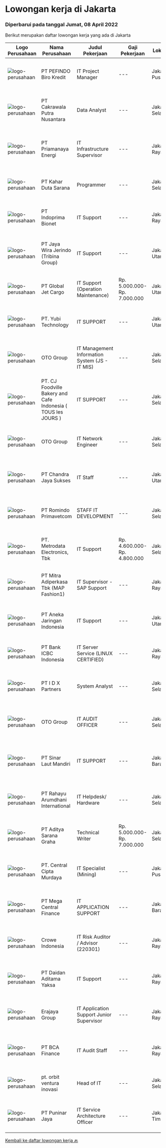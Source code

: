 
  # Lowongan kerja di Jakarta

  ### Diperbarui pada tanggal Jumat, 08 April 2022

  Berikut merupakan daftar lowongan kerja yang ada di Jakarta

  |Logo Perusahaan | Nama Perusahaan | Judul Pekerjaan | Gaji Pekerjaan | Lokasi | Deskripsi | Tanggal diunggah | Pranala |
  | -------------- | --------------- | --------------- | --------- | --------- | -------------- | ------- | ----------- |
  |![logo-perusahaan](https://image-service-cdn.seek.com.au/f46f6c6b6162e77e197bd3107bded5022ffafacf/ee4dce1061f3f616224767ad58cb2fc751b8d2dc)|PT PEFINDO Biro Kredit|IT Project Manager|---|Jakarta Pusat|Job Responsibilities Managing IT projects in collaboration with different stakeholders to meet the project goals, deadline, and budget. Acting as...|Rabu, 06 April 2022|https://www.jobstreet.co.id/id/job/it-project-manager-3846101?token=0~fdeeb907-3a4a-4cb6-9de5-a2325e9c126c&sectionRank=1&jobId=jobstreet-id-job-3846101|
|![logo-perusahaan](https://image-service-cdn.seek.com.au/ad3f2ceddb223e3603115d1490b487d6b70594b4/ee4dce1061f3f616224767ad58cb2fc751b8d2dc)|PT Cakrawala Putra Nusantara|Data Analyst|---|Jakarta Selatan|Work description: Ensure data integrity among multiple systems/applications Perform quality control on KPIs and dashboards based on predefined...|Kamis, 07 April 2022|https://www.jobstreet.co.id/id/job/data-analyst-3847986?token=0~fdeeb907-3a4a-4cb6-9de5-a2325e9c126c&sectionRank=2&jobId=jobstreet-id-job-3847986|
|![logo-perusahaan](https://image-service-cdn.seek.com.au/1c03c45a353d8029ce7175903ec874144a1c1f4c/ee4dce1061f3f616224767ad58cb2fc751b8d2dc)|PT Priamanaya Energi|IT Infrastructure Supervisor|---|Jakarta Raya|- Pendidikan min S1 Informatika, Teknik Komputer- Pengalaman kerja min 5 tahun- Berpengalaman dalam management networking system, Data centre,...|Rabu, 06 April 2022|https://www.jobstreet.co.id/id/job/it-infrastructure-supervisor-3846280?token=0~fdeeb907-3a4a-4cb6-9de5-a2325e9c126c&sectionRank=3&jobId=jobstreet-id-job-3846280|
|![logo-perusahaan](https://image-service-cdn.seek.com.au/2d1e6677a1a3f1970b5be5caed02ee61512549fb/ee4dce1061f3f616224767ad58cb2fc751b8d2dc)|PT Kahar Duta Sarana|Programmer|---|Jakarta Selatan|Job Descriptions: Developing, modifying, testing, improving, looking for breakthroughs to making an evaluation of the software so it can function as...|Kamis, 07 April 2022|https://www.jobstreet.co.id/id/job/programmer-3837506?token=0~fdeeb907-3a4a-4cb6-9de5-a2325e9c126c&sectionRank=4&jobId=jobstreet-id-job-3837506|
|![logo-perusahaan](https://i.ibb.co/sqvTCh9/112815900-stock-vector-no-image-available-icon-flat-vector.webp)|PT Indoprima Bionet|IT Support|---|Jakarta Raya|Kualifikasi: Pendidikan minimal S1 Informartika atau sederajat Umur maksimal 35 tahun Pengalaman di bidang IT minimal 2 tahun Mampu bekerja dibawah...|Jumat, 08 April 2022|https://www.jobstreet.co.id/id/job/it-support-3848889?token=0~fdeeb907-3a4a-4cb6-9de5-a2325e9c126c&sectionRank=5&jobId=jobstreet-id-job-3848889|
|![logo-perusahaan](https://image-service-cdn.seek.com.au/fe8c12c3ca054451946b1a4363afe94eb777484e/ee4dce1061f3f616224767ad58cb2fc751b8d2dc)|PT Jaya Wira Jerindo (Tribina Group)|IT Support|---|Jakarta Utara|Melakukan perbaikan (troubleshoot) peralatan IT di lingkungan Head Office, Warehouse dan Outlet Melakukan perawatan pada peralatan IT secara berkala...|Kamis, 07 April 2022|https://www.jobstreet.co.id/id/job/it-support-3847999?token=0~fdeeb907-3a4a-4cb6-9de5-a2325e9c126c&sectionRank=6&jobId=jobstreet-id-job-3847999|
|![logo-perusahaan](https://image-service-cdn.seek.com.au/4b2cfb8e865c1740ae96bb1813c8814c4a1fc013/ee4dce1061f3f616224767ad58cb2fc751b8d2dc)|PT Global Jet Cargo|IT Support (Operation Maintenance)|Rp. 5.000.000-Rp. 7.000.000|Jakarta Utara|Objectives of this Role Maintain essential IT operations, including operating systems, security tools, applications, servers, email systems, laptops,...|Kamis, 07 April 2022|https://www.jobstreet.co.id/id/job/it-support-operation-maintenance-3848630?token=0~fdeeb907-3a4a-4cb6-9de5-a2325e9c126c&sectionRank=7&jobId=jobstreet-id-job-3848630|
|![logo-perusahaan](https://image-service-cdn.seek.com.au/eae8a903b8b7606f090634813accac8dba449a09/ee4dce1061f3f616224767ad58cb2fc751b8d2dc)|PT. Yubi Technology|IT SUPPORT|---|Jakarta Utara|Job Description : Installation, configuration and maintenance of hardware PC , software POS, and networks. Ensuring antivirus on all computer users....|Kamis, 07 April 2022|https://www.jobstreet.co.id/id/job/it-support-3847838?token=0~fdeeb907-3a4a-4cb6-9de5-a2325e9c126c&sectionRank=8&jobId=jobstreet-id-job-3847838|
|![logo-perusahaan](https://image-service-cdn.seek.com.au/77d81cdb1c2b0e49b3e327366ca0068db04c4af1/ee4dce1061f3f616224767ad58cb2fc751b8d2dc)|OTO Group|IT Management Information System (JS - IT MIS)|---|Jakarta Selatan|Lingkup Pekerjaan: Melakukan pembangunan dan pengembangan data serta melakukan pemeliharaan terhadap data yang digunakan sebagai sumber data di luar...|Kamis, 07 April 2022|https://www.jobstreet.co.id/id/job/it-management-information-system-js-it-mis-3848203?token=0~fdeeb907-3a4a-4cb6-9de5-a2325e9c126c&sectionRank=9&jobId=jobstreet-id-job-3848203|
|![logo-perusahaan](https://image-service-cdn.seek.com.au/25647efbe56d8431813e01cc7b6c1727e49f6b11/ee4dce1061f3f616224767ad58cb2fc751b8d2dc)|PT. CJ Foodville Bakery and Cafe Indonesia ( TOUS les JOURS )|IT SUPPORT|---|Jakarta Selatan|JOB DESCRIPTION : Maintain all device such as server, PC, IoT, cctv, and POS Monitoring and Managing asset Do administrative things such as Proposal,...|Kamis, 07 April 2022|https://www.jobstreet.co.id/id/job/it-support-3847991?token=0~fdeeb907-3a4a-4cb6-9de5-a2325e9c126c&sectionRank=10&jobId=jobstreet-id-job-3847991|
|![logo-perusahaan](https://image-service-cdn.seek.com.au/77d81cdb1c2b0e49b3e327366ca0068db04c4af1/ee4dce1061f3f616224767ad58cb2fc751b8d2dc)|OTO Group|IT Network Engineer|---|Jakarta Selatan|Lingkup pekerjaan: Menyediakan, memelihara dan mengembangkan infrastruktur hardware, software internetworking untuk meningkatkan efisiensi dan...|Jumat, 08 April 2022|https://www.jobstreet.co.id/id/job/it-network-engineer-3848806?token=0~fdeeb907-3a4a-4cb6-9de5-a2325e9c126c&sectionRank=11&jobId=jobstreet-id-job-3848806|
|![logo-perusahaan](https://image-service-cdn.seek.com.au/832dd3687e11d3d74eca689faea4bf4c772024b6/ee4dce1061f3f616224767ad58cb2fc751b8d2dc)|PT Chandra Jaya Sukses|IT Staff|---|Jakarta Utara|Candidate must possess at least Bachelor's Degree in Computer Science/Information Technology or equivalent. At least 3 Year(s) of working experience...|Kamis, 07 April 2022|https://www.jobstreet.co.id/id/job/it-staff-3847219?token=0~fdeeb907-3a4a-4cb6-9de5-a2325e9c126c&sectionRank=12&jobId=jobstreet-id-job-3847219|
|![logo-perusahaan](https://image-service-cdn.seek.com.au/e4ca79c9f94b4b966e4cad22944022c94faf93c5/ee4dce1061f3f616224767ad58cb2fc751b8d2dc)|PT Romindo Primavetcom|STAFF IT DEVELOPMENT|---|Jakarta Selatan|Deskripsi Pekerjaan:Menunjang aktivitas perusahaan dengan membantu membuat serta mengembangakn program-program komputer sesuai dengan kebutuhan...|Kamis, 07 April 2022|https://www.jobstreet.co.id/id/job/staff-it-development-3837090?token=0~fdeeb907-3a4a-4cb6-9de5-a2325e9c126c&sectionRank=13&jobId=jobstreet-id-job-3837090|
|![logo-perusahaan](https://image-service-cdn.seek.com.au/0d75518309b56a3cff39daa569b0ba02cc7a22f2/ee4dce1061f3f616224767ad58cb2fc751b8d2dc)|PT. Metrodata Electronics, Tbk|IT Support|Rp. 4.600.000-Rp. 4.800.000|Jakarta Selatan|Kualifikasi Personnel: Minimal Diploma (D3) Ilmu Komputer, Sistem Informasi, Teknik Komputer atau Pendidikan setara. pengalaman minimal 1 tahun...|Rabu, 06 April 2022|https://www.jobstreet.co.id/id/job/it-support-3846396?token=0~fdeeb907-3a4a-4cb6-9de5-a2325e9c126c&sectionRank=14&jobId=jobstreet-id-job-3846396|
|![logo-perusahaan](https://image-service-cdn.seek.com.au/3db4fe974ccf5535c5b04c7040e2f58e60945503/ee4dce1061f3f616224767ad58cb2fc751b8d2dc)|PT Mitra Adiperkasa Tbk (MAP Fashion1)|IT Supervisor - SAP Support|---|Jakarta Raya|Job Requirements: Degree in IT, Computer Science, or similar level of experience and knowledge Have knowledge in SAP Configuration Experience in...|Kamis, 07 April 2022|https://www.jobstreet.co.id/id/job/it-supervisor-sap-support-3847988?token=0~fdeeb907-3a4a-4cb6-9de5-a2325e9c126c&sectionRank=15&jobId=jobstreet-id-job-3847988|
|![logo-perusahaan](https://image-service-cdn.seek.com.au/e19bc4b598e31f0454ea0d6dac3204c6770d10a1/ee4dce1061f3f616224767ad58cb2fc751b8d2dc)|PT Aneka Jaringan Indonesia|IT Support|---|Jakarta Utara|We are hiring for position "IT Support" with the qualifications needed : Candidates must possess Bachelor's Degree of Information Technology Fresh...|Rabu, 06 April 2022|https://www.jobstreet.co.id/id/job/it-support-3845762?token=0~fdeeb907-3a4a-4cb6-9de5-a2325e9c126c&sectionRank=16&jobId=jobstreet-id-job-3845762|
|![logo-perusahaan](https://image-service-cdn.seek.com.au/b965b0f87e3010a4d65c0485f79bb77184e210fd/ee4dce1061f3f616224767ad58cb2fc751b8d2dc)|PT Bank ICBC Indonesia|IT Server Service (LINUX CERTIFIED)|---|Jakarta Raya|JOB PURPOSE Ensure the stability and efficient operation of the server &amp; data storage systems that support banks operation. This is achieved by...|Kamis, 07 April 2022|https://www.jobstreet.co.id/id/job/it-server-service-linux-certified-3830452?token=0~fdeeb907-3a4a-4cb6-9de5-a2325e9c126c&sectionRank=17&jobId=jobstreet-id-job-3830452|
|![logo-perusahaan](https://image-service-cdn.seek.com.au/75ea0a3e5526b0ad8fca0fbd84e946c11add8a5b/ee4dce1061f3f616224767ad58cb2fc751b8d2dc)|PT I D X Partners|System Analyst|---|Jakarta Selatan|id/x partners provide consulting services that specializes in utilizing data mining solutions combined with an integrated risk management and...|Kamis, 07 April 2022|https://www.jobstreet.co.id/id/job/system-analyst-3831296?token=0~fdeeb907-3a4a-4cb6-9de5-a2325e9c126c&sectionRank=18&jobId=jobstreet-id-job-3831296|
|![logo-perusahaan](https://image-service-cdn.seek.com.au/77d81cdb1c2b0e49b3e327366ca0068db04c4af1/ee4dce1061f3f616224767ad58cb2fc751b8d2dc)|OTO Group|IT AUDIT OFFICER|---|Jakarta Selatan|Lingkup Kerja: Memeriksa dan menganalisa IT strategic plan, BCP (Business continuity planning) dan DRP (Disaster Recovery Plan), Security (Aplikasi,...|Kamis, 07 April 2022|https://www.jobstreet.co.id/id/job/it-audit-officer-3847278?token=0~fdeeb907-3a4a-4cb6-9de5-a2325e9c126c&sectionRank=19&jobId=jobstreet-id-job-3847278|
|![logo-perusahaan](https://image-service-cdn.seek.com.au/56bd95e2b55beb20208c16edff6d253b5b86d4fe/ee4dce1061f3f616224767ad58cb2fc751b8d2dc)|PT Sinar Laut Mandiri|IT SUPPORT|---|Jakarta Barat|Kualifikasi: Pendidikan minimal D3 informatika atau sederajat   Umur maksimal 35 tahun. Menguasai jaringan lan komputer dan internet dengan  baik...|Rabu, 06 April 2022|https://www.jobstreet.co.id/id/job/it-support-3846437?token=0~fdeeb907-3a4a-4cb6-9de5-a2325e9c126c&sectionRank=20&jobId=jobstreet-id-job-3846437|
|![logo-perusahaan](https://image-service-cdn.seek.com.au/7b1b605fb549f75c1d73c844289c6c78492550bc/ee4dce1061f3f616224767ad58cb2fc751b8d2dc)|PT Rahayu Arumdhani International|IT Helpdesk/ Hardware|---|Jakarta Selatan|Kualifikasi: Maksimum Usia 29 Tahun Sudah melakukan Vaksinasi Covid 19 minimum Dosis ke 2 Minimum Pendidikan S1 SI / TI Pengalaman di Posisi yang sama...|Rabu, 06 April 2022|https://www.jobstreet.co.id/id/job/it-helpdesk-hardware-3846415?token=0~fdeeb907-3a4a-4cb6-9de5-a2325e9c126c&sectionRank=21&jobId=jobstreet-id-job-3846415|
|![logo-perusahaan](https://image-service-cdn.seek.com.au/990522f1dd28d7f9a69acacbb5ae9e1a80f65787/ee4dce1061f3f616224767ad58cb2fc751b8d2dc)|PT Aditya Sarana Graha|Technical Writer|Rp. 5.000.000-Rp. 7.000.000|Jakarta Selatan|Specifications Minimum D3, preferably S1 in IT or computer related Min. 1 -2 years of experience working in technical writer Can working with...|Kamis, 07 April 2022|https://www.jobstreet.co.id/id/job/technical-writer-3847393?token=0~fdeeb907-3a4a-4cb6-9de5-a2325e9c126c&sectionRank=22&jobId=jobstreet-id-job-3847393|
|![logo-perusahaan](https://image-service-cdn.seek.com.au/eeb66a83615e77e2f0658052312ccd3a7381bee7/ee4dce1061f3f616224767ad58cb2fc751b8d2dc)|PT. Central Cipta Murdaya|IT Specialist (Mining)|---|Jakarta Pusat|Requirement : Candidate must posses at least bachelor’s degree in Computer Science / Information Technology or equivalent with minimum GPA 3.00 of...|Selasa, 05 April 2022|https://www.jobstreet.co.id/id/job/it-specialist-mining-3844514?token=0~fdeeb907-3a4a-4cb6-9de5-a2325e9c126c&sectionRank=23&jobId=jobstreet-id-job-3844514|
|![logo-perusahaan](https://image-service-cdn.seek.com.au/5a3af6aef73aefc68566a4c26b6f9b36cb214c9e/ee4dce1061f3f616224767ad58cb2fc751b8d2dc)|PT Mega Central Finance|IT APPLICATION SUPPORT|---|Jakarta Barat|PT. Mega Central Finance is looking for an IT Application Support with a strong sense of ownership and passion to learn something new. Qualifications:...|Kamis, 07 April 2022|https://www.jobstreet.co.id/id/job/it-application-support-3847213?token=0~fdeeb907-3a4a-4cb6-9de5-a2325e9c126c&sectionRank=24&jobId=jobstreet-id-job-3847213|
|![logo-perusahaan](https://image-service-cdn.seek.com.au/669c274cda0e372760335757e23b070dfe9efe38/ee4dce1061f3f616224767ad58cb2fc751b8d2dc)|Crowe Indonesia|IT Risk Auditor / Advisor (220301)|---|Jakarta Raya|Kandidat harus memiliki setidaknya Gelar Sarjana di Teknik (Komputer/Telekomunikasi), Ilmu Komputer/Teknologi Informasi, Keuangan/Akuntansi/Perbankan...|Kamis, 07 April 2022|https://www.jobstreet.co.id/id/job/it-risk-auditor-advisor-220301-3837450?token=0~fdeeb907-3a4a-4cb6-9de5-a2325e9c126c&sectionRank=25&jobId=jobstreet-id-job-3837450|
|![logo-perusahaan](https://i.ibb.co/sqvTCh9/112815900-stock-vector-no-image-available-icon-flat-vector.webp)|PT Daidan Aditama Yaksa|IT Support|---|Jakarta Raya|Requirements: Hold at least a Bachelor's Degree in Engineering (Computer/Telecommunication), Computer Science/Information Technology or equivalent. At...|Rabu, 06 April 2022|https://www.jobstreet.co.id/id/job/it-support-3845635?token=0~fdeeb907-3a4a-4cb6-9de5-a2325e9c126c&sectionRank=26&jobId=jobstreet-id-job-3845635|
|![logo-perusahaan](https://image-service-cdn.seek.com.au/1a2c5a4ce6128662ea32374602a92543f60d4144/ee4dce1061f3f616224767ad58cb2fc751b8d2dc)|Erajaya Group|IT Application Support Junior Supervisor|---|Jakarta Raya|Tugas dan Tanggung Jawab:  Melakukan instalasi dan konfigurasi aplikasi (yang telah di serahterimakan dari BA &amp; Development ke Team Application...|Rabu, 06 April 2022|https://www.jobstreet.co.id/id/job/it-application-support-junior-supervisor-3846677?token=0~fdeeb907-3a4a-4cb6-9de5-a2325e9c126c&sectionRank=27&jobId=jobstreet-id-job-3846677|
|![logo-perusahaan](https://image-service-cdn.seek.com.au/aa0af3b2841d2723044401b090d4a16ee6943b34/ee4dce1061f3f616224767ad58cb2fc751b8d2dc)|PT BCA Finance|IT Audit Staff|---|Jakarta Raya|Tugas:  Melakukan aktivitas audit pasif dan audit IT (Termasuk sistem informasi) di seluruh unit kerja untuk memastikan bahwa seluruh resiko, baik...|Rabu, 06 April 2022|https://www.jobstreet.co.id/id/job/it-audit-staff-3845586?token=0~fdeeb907-3a4a-4cb6-9de5-a2325e9c126c&sectionRank=28&jobId=jobstreet-id-job-3845586|
|![logo-perusahaan](https://image-service-cdn.seek.com.au/76ec6f351764174aea895f86929a06d8c7be52ab/ee4dce1061f3f616224767ad58cb2fc751b8d2dc)|pt. orbit ventura inovasi|Head of IT|---|Jakarta Selatan|Responsibilities : Provide planning input on the company's Operational needs and IT Infrastructure in accordance with the Company's strategy and...|Kamis, 07 April 2022|https://www.jobstreet.co.id/id/job/head-of-it-3848247?token=0~fdeeb907-3a4a-4cb6-9de5-a2325e9c126c&sectionRank=29&jobId=jobstreet-id-job-3848247|
|![logo-perusahaan](https://image-service-cdn.seek.com.au/f4beaa62bfeba5c880cb1eddef5f5fb56e0e0a06/ee4dce1061f3f616224767ad58cb2fc751b8d2dc)|PT Puninar Jaya|IT Service Architecture Officer|---|Jakarta Timur|Job Description : Develop Solution Design including long-term architecture based on user requirements. Translate user requirements into technical...|Kamis, 07 April 2022|https://www.jobstreet.co.id/id/job/it-service-architecture-officer-3837184?token=0~fdeeb907-3a4a-4cb6-9de5-a2325e9c126c&sectionRank=30&jobId=jobstreet-id-job-3837184|


  [Kembali ke daftar lowongan kerja 🔙](../README.md#daftar-lowongan-kerja)
  